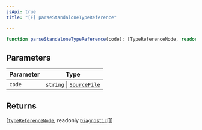 ```yaml
---
jsApi: true
title: "[F] parseStandaloneTypeReference"

---
```

```ts
function parseStandaloneTypeReference(code): [TypeReferenceNode, readonly Diagnostic[]]
```

## Parameters

| Parameter | Type |
| ------ | ------ |
| `code` | `string` \| [`SourceFile`](../interfaces/SourceFile.md) |

## Returns

[[`TypeReferenceNode`](../interfaces/TypeReferenceNode.md), readonly [`Diagnostic`](../interfaces/Diagnostic.md)[]]
